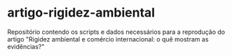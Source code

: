 # artigo-rigidez-ambiental
 Repositório contendo os scripts e dados necessários para a reprodução do artigo "Rigidez ambiental e comércio internacional: o quê mostram as evidências?"
